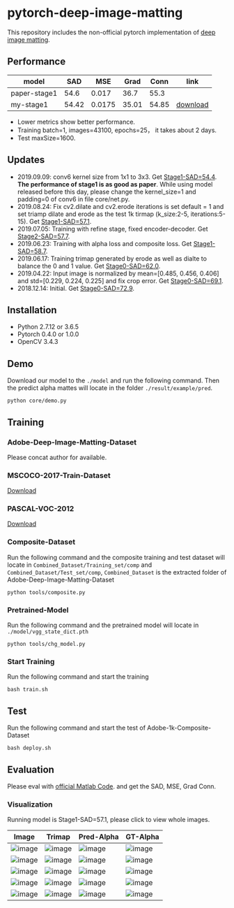 # pytorch-deep-image-matting
This repository includes the non-official pytorch implementation of [deep image matting](http://openaccess.thecvf.com/content_cvpr_2017/papers/Xu_Deep_Image_Matting_CVPR_2017_paper.pdf).

## Performance
|model       |SAD |MSE  |Grad|Conn| link |
|------------|----|-----|----|----| ---- |
|paper-stage1|54.6|0.017|36.7|55.3|      |
|my-stage1   |54.42|0.0175|35.01|54.85|[download]()|
* Lower metrics show better performance. 
* Training batch=1, images=43100, epochs=25， it takes about 2 days.
* Test maxSize=1600.


## Updates
* 2019.09.09: conv6 kernel size from 1x1 to 3x3. Get [Stage1-SAD=54.4](). **The performance of stage1 is as good as paper**. While using model released before this day, please change the kernel_size=1 and padding=0 of conv6 in file core/net.py.
* 2019.08.24: Fix cv2.dilate and cv2.erode iterations is set default = 1 and set triamp dilate and erode as the test 1k tirmap (k_size:2-5, iterations:5-15). Get [Stage1-SAD=57.1](https://github.com/huochaitiantang/pytorch-deep-image-matting/releases/download/v1.3/stage1_sad_57.1.pth).
* 2019.07.05: Training with refine stage, fixed encoder-decoder. Get [Stage2-SAD=57.7](https://github.com/huochaitiantang/pytorch-deep-image-matting/releases/download/v1.2/stage2_norm_balance_sad_57.9.pth).
* 2019.06.23: Training with alpha loss and composite loss. Get [Stage1-SAD=58.7](https://github.com/huochaitiantang/pytorch-deep-image-matting/releases/download/v1.2/stage1_norm_balance_sad_58.7.pth).
* 2019.06.17: Training trimap generated by erode as well as dialte to balance the 0 and 1 value. Get [Stage0-SAD=62.0](https://github.com/huochaitiantang/pytorch-deep-image-matting/releases/download/v1.2/stage0_norm_balance_sad_62.0.pth).
* 2019.04.22: Input image is normalized by mean=[0.485, 0.456, 0.406] and std=[0.229, 0.224, 0.225] and fix crop error. Get [Stage0-SAD=69.1](https://github.com/huochaitiantang/pytorch-deep-image-matting/releases/download/v1.1/stage0_norm_e12_sad_69.1.pth).
* 2018.12.14: Initial. Get [Stage0-SAD=72.9](https://github.com/huochaitiantang/pytorch-deep-image-matting/releases/download/v1.0/my_stage0_sad_72.9.pth). 

## Installation
* Python 2.7.12 or 3.6.5
* Pytorch 0.4.0 or 1.0.0
* OpenCV 3.4.3

## Demo
Download our model to the  `./model` and run the following command. Then the predict alpha mattes will locate in the folder `./result/example/pred`.

    python core/demo.py

## Training
### Adobe-Deep-Image-Matting-Dataset
Please concat author for available.
### MSCOCO-2017-Train-Dataset
[Download](http://images.cocodataset.org/zips/train2017.zip)
### PASCAL-VOC-2012 
[Download](http://host.robots.ox.ac.uk/pascal/VOC/voc2012/VOCtrainval_11-May-2012.tar)
### Composite-Dataset 
Run the following command and the composite training and test dataset will locate in `Combined_Dataset/Training_set/comp` and `Combined_Dataset/Test_set/comp`, `Combined_Dataset` is the extracted folder of Adobe-Deep-Image-Matting-Dataset

    python tools/composite.py

### Pretrained-Model
Run the following command and the pretrained model will locate in `./model/vgg_state_dict.pth`

    python tools/chg_model.py

### Start Training
Run the following command and start the training

    bash train.sh

## Test
Run the following command and start the test of Adobe-1k-Composite-Dataset

    bash deploy.sh

## Evaluation
Please eval with [official Matlab Code](https://docs.google.com/uc?export=download&id=1euP9WmWve3c7EgOwRqgHfnp2H8NXH3OM). and get the SAD, MSE, Grad Conn.

### Visualization
Running model is Stage1-SAD=57.1, please click to view whole images.

| Image | Trimap | Pred-Alpha | GT-Alpha |
|---|---|---|---|
|![image](https://github.com/huochaitiantang/pytorch-deep-image-matting/blob/master/result/example/image/boy-1518482_1920_12.png) |![image](https://github.com/huochaitiantang/pytorch-deep-image-matting/blob/master/result/example/trimap/boy-1518482_1920_12.png) |![image](https://github.com/huochaitiantang/pytorch-deep-image-matting/blob/master/result/example/pred/boy-1518482_1920_12.png) |![image](https://github.com/huochaitiantang/pytorch-deep-image-matting/blob/master/result/example/alpha/boy-1518482_1920_12.png)
|![image](https://github.com/huochaitiantang/pytorch-deep-image-matting/blob/master/result/example/image/dandelion-1335575_1920_1.png) |![image](https://github.com/huochaitiantang/pytorch-deep-image-matting/blob/master/result/example/trimap/dandelion-1335575_1920_1.png) |![image](https://github.com/huochaitiantang/pytorch-deep-image-matting/blob/master/result/example/pred/dandelion-1335575_1920_1.png) |![image](https://github.com/huochaitiantang/pytorch-deep-image-matting/blob/master/result/example/alpha/dandelion-1335575_1920_1.png)
|![image](https://github.com/huochaitiantang/pytorch-deep-image-matting/blob/master/result/example/image/light-bulb-376930_1920_11.png) |![image](https://github.com/huochaitiantang/pytorch-deep-image-matting/blob/master/result/example/trimap/light-bulb-376930_1920_11.png) |![image](https://github.com/huochaitiantang/pytorch-deep-image-matting/blob/master/result/example/pred/light-bulb-376930_1920_11.png) |![image](https://github.com/huochaitiantang/pytorch-deep-image-matting/blob/master/result/example/alpha/light-bulb-376930_1920_11.png)
|![image](https://github.com/huochaitiantang/pytorch-deep-image-matting/blob/master/result/example/image/sieve-641426_1920_1.png) |![image](https://github.com/huochaitiantang/pytorch-deep-image-matting/blob/master/result/example/trimap/sieve-641426_1920_1.png) |![image](https://github.com/huochaitiantang/pytorch-deep-image-matting/blob/master/result/example/pred/sieve-641426_1920_1.png) |![image](https://github.com/huochaitiantang/pytorch-deep-image-matting/blob/master/result/example/alpha/sieve-641426_1920_1.png)
|![image](https://github.com/huochaitiantang/pytorch-deep-image-matting/blob/master/result/example/image/spring-289527_1920_15.png) |![image](https://github.com/huochaitiantang/pytorch-deep-image-matting/blob/master/result/example/trimap/spring-289527_1920_15.png) |![image](https://github.com/huochaitiantang/pytorch-deep-image-matting/blob/master/result/example/pred/spring-289527_1920_15.png) |![image](https://github.com/huochaitiantang/pytorch-deep-image-matting/blob/master/result/example/alpha/spring-289527_1920_15.png)
